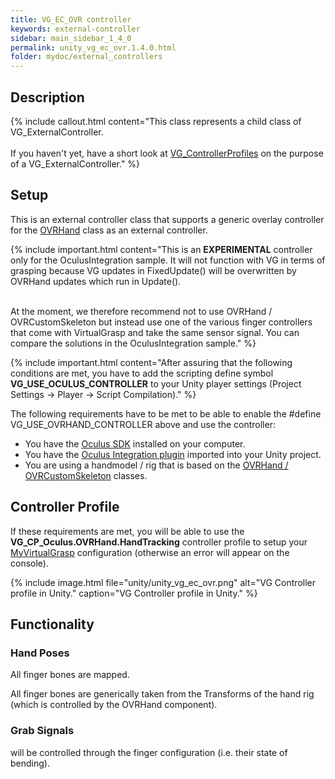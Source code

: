 ```yaml
---
title: VG_EC_OVR controller
keywords: external-controller
sidebar: main_sidebar_1_4_0
permalink: unity_vg_ec_ovr.1.4.0.html
folder: mydoc/external_controllers
---
```


## Description 

{% include callout.html content="This class represents a child class of VG_ExternalController.<br><br> If you haven't yet, have a short look at [VG_ControllerProfiles](unity_component_vgcontrollerprofile.1.4.0.html) on the purpose of a VG_ExternalController." %}

## Setup 

This is an external controller class that supports a generic overlay controller for the [OVRHand](https://developer.oculus.com/documentation/unity/unity-handtracking/) class as an external controller.

{% include important.html content="This is an **EXPERIMENTAL** controller only for the OculusIntegration sample. It will not function with VG in terms of grasping because VG updates in FixedUpdate() will be overwritten by OVRHand updates which run in Update(). <br><br>

At the moment, we therefore recommend not to use OVRHand / OVRCustomSkeleton but instead use one of the various finger controllers that come with VirtualGrasp and take the same sensor signal. You can compare the solutions in the OculusIntegration sample." %}

{% include important.html content="After assuring that the following conditions are met, you have to add the scripting define symbol **VG_USE_OCULUS_CONTROLLER** to your Unity player settings (Project Settings → Player → Script Compilation)." %}
      
The following requirements have to be met to be able to enable the #define VG_USE_OVRHAND_CONTROLLER above and use the controller:

 * You have the [Oculus SDK](https://www.oculus.com/setup/) installed on your computer.
 * You have the [Oculus Integration plugin](https://developer.oculus.com/downloads/package/unity-integration/) imported into your Unity project.
 * You are using a handmodel / rig that is based on the [OVRHand / OVRCustomSkeleton](https://developer.oculus.com/documentation/unity/unity-handtracking/) classes.

## Controller Profile

If these requirements are met, you will be able to use the **VG_CP_Oculus.OVRHand.HandTracking** controller profile to setup your [MyVirtualGrasp](unity_component_myvirtualgrasp.1.4.0.html#controller-profile) configuration (otherwise an error will appear on the console).

{% include image.html file="unity/unity_vg_ec_ovr.png" alt="VG Controller profile in Unity." caption="VG Controller profile in Unity." %}

## Functionality

### Hand Poses
All finger bones are mapped.

All finger bones are generically taken from the Transforms of the hand rig (which is controlled by the OVRHand component).

### Grab Signals
will be controlled through the finger configuration (i.e. their state of bending).
